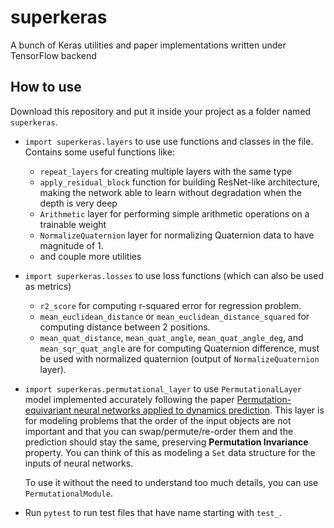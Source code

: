 # superkeras

A bunch of Keras utilities and paper implementations written under TensorFlow backend

## How to use

Download this repository and put it inside your project as a folder named `superkeras`.

- `import superkeras.layers` to use use functions and classes in the file. Contains some useful functions like:
  - `repeat_layers` for creating multiple layers with the same type
  - `apply_residual_block` function for building ResNet-like architecture, making the network able to learn without
    degradation when the depth is very deep
  - `Arithmetic` layer for performing simple arithmetic operations on a trainable weight
  - `NormalizeQuaternion` layer for normalizing Quaternion data to have magnitude of 1.
  - and couple more utilities
- `import superkeras.losses` to use loss functions (which can also be used as metrics)
  - `r2_score` for computing r-squared error for regression problem.
  - `mean_euclidean_distance` or `mean_euclidean_distance_squared` for computing
    distance between 2 positions.
  - `mean_quat_distance`, `mean_quat_angle`, `mean_quat_angle_deg`, and
    `mean_sqr_quat_angle` are for computing Quaternion difference, must be used
    with normalized quaternion (output of `NormalizeQuaternion` layer).
- `import superkeras.permutational_layer` to use `PermutationalLayer`
  model implemented accurately following the paper [Permutation-equivariant
  neural networks applied to dynamics
  prediction](https://arxiv.org/pdf/1612.04530.pdf). This layer is for modeling
  problems that the order of the input objects are not important and that you
  can swap/permute/re-order them and the prediction should stay the same,
  preserving **Permutation Invariance** property. You can think of this as
  modeling a `Set` data structure for the inputs of neural networks.
  
  To use it without the need to understand too much details,
  you can use `PermutationalModule`.

- Run `pytest` to run test files that have name starting with `test_`.

